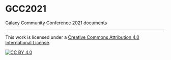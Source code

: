 # GCC2021

Galaxy Community Conference 2021 documents

---

This work is licensed under a
[Creative Commons Attribution 4.0 International License](http://creativecommons.org/licenses/by/4.0/).

[![CC BY 4.0][cc-by-image]](cc-by)

[cc-by]: http://creativecommons.org/licenses/by/4.0/
[cc-by-image]: https://i.creativecommons.org/l/by/4.0/88x31.png
